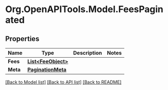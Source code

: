 
# Org.OpenAPITools.Model.FeesPaginated

## Properties

Name | Type | Description | Notes
------------ | ------------- | ------------- | -------------
**Fees** | [**List&lt;FeeObject&gt;**](FeeObject.md) |  | 
**Meta** | [**PaginationMeta**](PaginationMeta.md) |  | 

[[Back to Model list]](../README.md#documentation-for-models)
[[Back to API list]](../README.md#documentation-for-api-endpoints)
[[Back to README]](../README.md)

